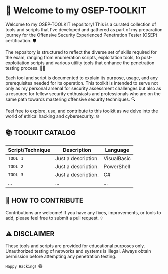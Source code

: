# 🧰 Welcome to my OSEP-TOOLKIT

Welcome to my OSEP-TOOLKIT repository! This is a curated collection of tools and scripts that I've developed and gathered as part of my preparation journey for the Offensive Security Experienced Penetration Tester (OSEP) certification. 🛡️

The repository is structured to reflect the diverse set of skills required for the exam, ranging from enumeration scripts, exploitation tools, to post-exploitation scripts and various utility tools that enhance the penetration testing process. 🕵️‍♂️

Each tool and script is documented to explain its purpose, usage, and any prerequisites needed for its operation. This toolkit is intended to serve not only as my personal arsenal for security assessment challenges but also as a resource for fellow security enthusiasts and professionals who are on the same path towards mastering offensive security techniques. 🔍

Feel free to explore, use, and contribute to this toolkit as we delve into the world of ethical hacking and cybersecurity. 🌐

## 📚 TOOLKIT CATALOG

| Script/Technique | Description | Language |
|------------------|-------------|----------|
| `TOOL 1` | Just a description. | VisualBasic |
| `TOOL 2` | Just a description. | PowerShell |
| `TOOL 3` | Just a description. | C# |
| ... | ... | ... |

## 🤝 HOW TO CONTRIBUTE

Contributions are welcome! If you have any fixes, improvements, or tools to add, please feel free to submit a pull request. 💡

## ⚠️ DISCLAIMER

These tools and scripts are provided for educational purposes only. Unauthorized testing of networks and systems is illegal. Always obtain permission before attempting any penetration testing.

`Happy Hacking!` 😄
